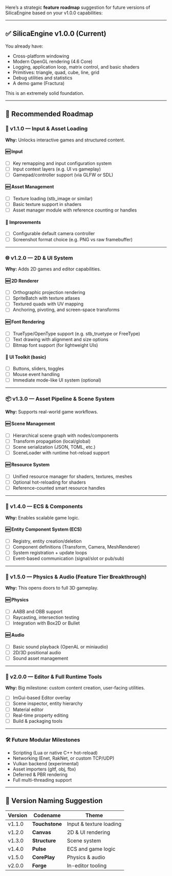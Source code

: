 Here’s a strategic **feature roadmap** suggestion for future versions of SilicaEngine based on your v1.0.0 capabilities:

---

## ✅ SilicaEngine v1.0.0 (Current)

You already have:

* Cross-platform windowing
* Modern OpenGL rendering (4.6 Core)
* Logging, application loop, matrix control, and basic shaders
* Primitives: triangle, quad, cube, line, grid
* Debug utilities and statistics
* A demo game (Fractura)

This is an extremely solid foundation.

---

## 🧭 Recommended Roadmap

### 🚀 v1.1.0 — Input & Asset Loading

**Why:** Unlocks interactive games and structured content.

#### 🆕 Input

* [ ] Key remapping and input configuration system
* [ ] Input context layers (e.g. UI vs gameplay)
* [ ] Gamepad/controller support (via GLFW or SDL)

#### 🆕 Asset Management

* [ ] Texture loading (stb\_image or similar)
* [ ] Basic texture support in shaders
* [ ] Asset manager module with reference counting or handles

#### 🔧 Improvements

* [ ] Configurable default camera controller
* [ ] Screenshot format choice (e.g. PNG vs raw framebuffer)

---

### 🌐 v1.2.0 — 2D & UI System

**Why:** Adds 2D games and editor capabilities.

#### 🆕 2D Renderer

* [ ] Orthographic projection rendering
* [ ] SpriteBatch with texture atlases
* [ ] Textured quads with UV mapping
* [ ] Anchoring, pivoting, and screen-space transforms

#### 🆕 Font Rendering

* [ ] TrueType/OpenType support (e.g. stb\_truetype or FreeType)
* [ ] Text drawing with alignment and size options
* [ ] Bitmap font support (for lightweight UIs)

#### 🧰 UI Toolkit (basic)

* [ ] Buttons, sliders, toggles
* [ ] Mouse event handling
* [ ] Immediate mode-like UI system (optional)

---

### 📦 v1.3.0 — Asset Pipeline & Scene System

**Why:** Supports real-world game workflows.

#### 🆕 Scene Management

* [ ] Hierarchical scene graph with nodes/components
* [ ] Transform propagation (local/global)
* [ ] Scene serialization (JSON, TOML, etc.)
* [ ] SceneLoader with runtime hot-reload support

#### 🆕 Resource System

* [ ] Unified resource manager for shaders, textures, meshes
* [ ] Optional hot-reloading for shaders
* [ ] Reference-counted smart resource handles

---

### 🧠 v1.4.0 — ECS & Components

**Why:** Enables scalable game logic.

#### 🆕 Entity Component System (ECS)

* [ ] Registry, entity creation/deletion
* [ ] Component definitions (Transform, Camera, MeshRenderer)
* [ ] System registration + update loops
* [ ] Event-based communication (signal/slot or pub/sub)

---

### 🧪 v1.5.0 — Physics & Audio (Feature Tier Breakthrough)

**Why:** This opens doors to full 3D gameplay.

#### 🆕 Physics

* [ ] AABB and OBB support
* [ ] Raycasting, intersection testing
* [ ] Integration with Box2D or Bullet

#### 🆕 Audio

* [ ] Basic sound playback (OpenAL or miniaudio)
* [ ] 2D/3D positional audio
* [ ] Sound asset management

---

### 🧰 v2.0.0 — Editor & Full Runtime Tools

**Why:** Big milestone: custom content creation, user-facing utilities.

* [ ] ImGui-based Editor overlay
* [ ] Scene inspector, entity hierarchy
* [ ] Material editor
* [ ] Real-time property editing
* [ ] Build & packaging tools

---

### 🛠 Future Modular Milestones

* Scripting (Lua or native C++ hot-reload)
* Networking (Enet, RakNet, or custom TCP/UDP)
* Vulkan backend (experimental)
* Asset importers (gltf, obj, fbx)
* Deferred & PBR rendering
* Full multi-threading support

---

## 🔖 Version Naming Suggestion

| Version | Codename       | Theme                   |
| ------- | -------------- | ----------------------- |
| v1.1.0  | **Touchstone** | Input & texture loading |
| v1.2.0  | **Canvas**     | 2D & UI rendering       |
| v1.3.0  | **Structure**  | Scene system            |
| v1.4.0  | **Pulse**      | ECS and game logic      |
| v1.5.0  | **CorePlay**   | Physics & audio         |
| v2.0.0  | **Forge**      | In-editor tooling       |
